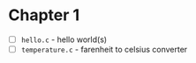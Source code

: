 # Chapter 1

- [ ] `hello.c` - hello world(s) 
- [ ] `temperature.c` - farenheit to celsius converter
